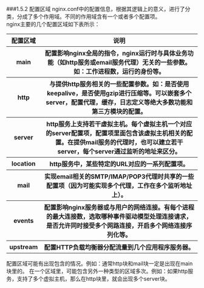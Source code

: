 ###1.5.2 配置区域
nginx.conf中的配置信息，根据其逻辑上的意义，进行了分类，分成了多个作用域。不同的作用域含有一个或者多个配置项。  
nginx主要的几个配置区域如下表所示：
<table>
    <thead>
        <tr>
            <th>配置区域</th>
            <th>说明</th>
        </tr>
    </thead>
    <tbody>
       <tr>
           <th>main</th>
           <th>配置影响nginx全局的指令，nginx运行时与具体业务功能（如http服务或email服务代理）无关的一些参数。如：工作进程数，运行的身份等。<br></th>
       </tr>
       <tr>
           <th>http</th>
           <th>与提供http服务相关的一些配置参数。如：是否使用keepalive，是否使用gzip进行压缩等。可以嵌套多个server，配置代理，缓存，日志定义等绝大多数功能和第三方模块的配置。<br></th>
       </tr>
       <tr>
           <th>server</th>
           <th>http服务上支持若干虚拟主机。每个虚拟主机一个对应的server配置项，配置项里面包含该虚拟主机相关的配置。在提供mail服务的代理时，也可以建立若干server，每个server通过监听的地址来区分。<br></th>
       </tr>
       <tr>
           <th>location</th>
           <th>http服务中，某些特定的URL对应的一系列配置项。<br></th>
       </tr>
       <tr>
           <th>mail</th>
           <th>实现email相关的SMTP/IMAP/POP3代理时共享的一些配置项（因为可能实现多个代理，工作在多个监听地址上）。<br></th>
       </tr>
       <tr>
           <th>events</th>
           <th>配置影响nginx服务器或与用户的网络连接。有每个进程的最大连接数，选取哪种事件驱动模型处理连接请求，是否允许同时接受多个网路连接，开启多个网络连接序列化等。<br></th>
       </tr>
       <tr>
           <th>upstream</th>
           <th>配置HTTP负载均衡器分配流量到几个应用程序服务器。<br></th>
       </tr>
    </tbody>
</table>
配置区域可能有出现包含的情况。例如：通常http块和mail块一定是出现在main块里的。
在一个区域里，可能包含另外一种类型的区域多次。例如：如果http服务，支持了多个虚拟主机，那么在http块里，就会出现多个server块。